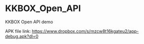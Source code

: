 # KKBOX_Open_API
KKBOX Open API demo

APK file link: https://www.dropbox.com/s/mzcw8t16kgateu2/app-debug.apk?dl=0
